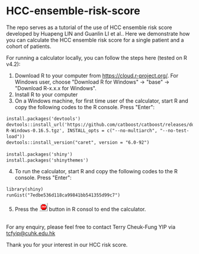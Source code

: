 # HCC-ensemble-risk-score
The repo serves as a tutorial of the use of HCC ensemble risk score developed by Huapeng LIN and Guanlin LI et al.. 
Here we demonstrate how you can calculate the HCC ensemble risk score for a single patient and a cohort of patients. <br />

For running a calculator locally, you can follow the steps here (tested on R v4.2):
1. Download R to your computer from https://cloud.r-project.org/. For Windows user, choose "Download R for Windows" -> "base" -> "Download R-x.x.x for Windows".
2. Install R to your computer
3. On a Windows machine, for first time user of the calculator, start R and copy the following codes to the R console. Press "Enter":
```
install.packages('devtools')
devtools::install_url('https://github.com/catboost/catboost/releases/download/v0.16.5/catboost-R-Windows-0.16.5.tgz', INSTALL_opts = c("--no-multiarch", "--no-test-load"))
devtools::install_version("caret", version = "6.0-92")

install.packages('shiny')
install.packages('shinythemes')

```
4. To run the calculator, start R and copy the following codes to the R console. Press "Enter":
```
library(shiny)
runGist("7edbe536d118ca99841bb541355d99c7")

```

5. Press the ![stop](/docs/stop.png) button in R consol to end the calculator. <br /><br />

For any enquiry, please feel free to contact Terry Cheuk-Fung YIP via tcfyip@cuhk.edu.hk

Thank you for your interest in our HCC risk score. 
